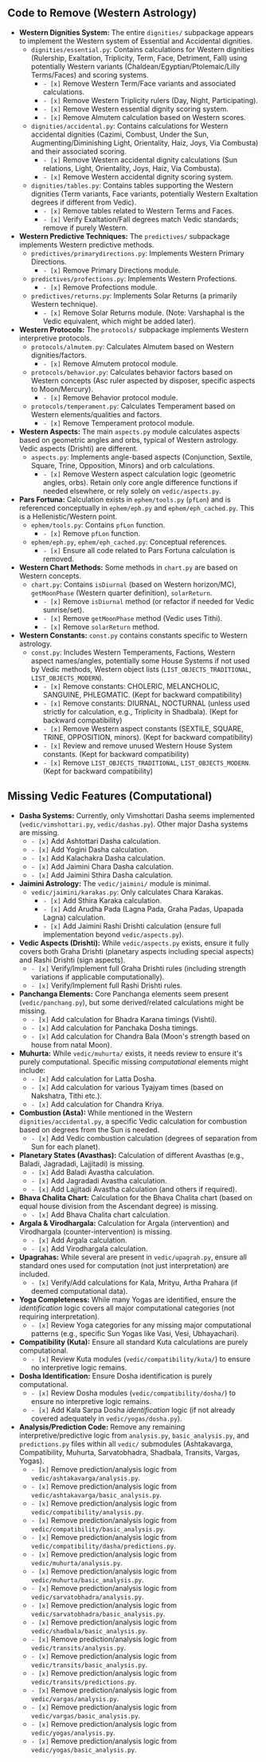 ## Code to Remove (Western Astrology)

*   **Western Dignities System:** The entire `dignities/` subpackage appears to implement the Western system of Essential and Accidental dignities.
    *   `dignities/essential.py`: Contains calculations for Western dignities (Rulership, Exaltation, Triplicity, Term, Face, Detriment, Fall) using potentially Western variants (Chaldean/Egyptian/Ptolemaic/Lilly Terms/Faces) and scoring systems.
        *   `- [x]` Remove Western Term/Face variants and associated calculations.
        *   `- [x]` Remove Western Triplicity rulers (Day, Night, Participating).
        *   `- [x]` Remove Western essential dignity scoring system.
        *   `- [x]` Remove Almutem calculation based on Western scores.
    *   `dignities/accidental.py`: Contains calculations for Western accidental dignities (Cazimi, Combust, Under the Sun, Augmenting/Diminishing Light, Orientality, Haiz, Joys, Via Combusta) and their associated scoring.
        *   `- [x]` Remove Western accidental dignity calculations (Sun relations, Light, Orientality, Joys, Haiz, Via Combusta).
        *   `- [x]` Remove Western accidental dignity scoring system.
    *   `dignities/tables.py`: Contains tables supporting the Western dignities (Term variants, Face variants, potentially Western Exaltation degrees if different from Vedic).
        *   `- [x]` Remove tables related to Western Terms and Faces.
        *   `- [x]` Verify Exaltation/Fall degrees match Vedic standards; remove if purely Western.
*   **Western Predictive Techniques:** The `predictives/` subpackage implements Western predictive methods.
    *   `predictives/primarydirections.py`: Implements Western Primary Directions.
        *   `- [x]` Remove Primary Directions module.
    *   `predictives/profections.py`: Implements Western Profections.
        *   `- [x]` Remove Profections module.
    *   `predictives/returns.py`: Implements Solar Returns (a primarily Western technique).
        *   `- [x]` Remove Solar Returns module. (Note: Varshaphal is the Vedic equivalent, which might be added later).
*   **Western Protocols:** The `protocols/` subpackage implements Western interpretive protocols.
    *   `protocols/almutem.py`: Calculates Almutem based on Western dignities/factors.
        *   `- [x]` Remove Almutem protocol module.
    *   `protocols/behavior.py`: Calculates behavior factors based on Western concepts (Asc ruler aspected by disposer, specific aspects to Moon/Mercury).
        *   `- [x]` Remove Behavior protocol module.
    *   `protocols/temperament.py`: Calculates Temperament based on Western elements/qualities and factors.
        *   `- [x]` Remove Temperament protocol module.
*   **Western Aspects:** The main `aspects.py` module calculates aspects based on geometric angles and orbs, typical of Western astrology. Vedic aspects (Drishti) are different.
    *   `aspects.py`: Implements angle-based aspects (Conjunction, Sextile, Square, Trine, Opposition, Minors) and orb calculations.
        *   `- [x]` Remove Western aspect calculation logic (geometric angles, orbs). Retain only core angle difference functions if needed elsewhere, or rely solely on `vedic/aspects.py`.
*   **Pars Fortuna:** Calculation exists in `ephem/tools.py` (`pfLon`) and is referenced conceptually in `ephem/eph.py` and `ephem/eph_cached.py`. This is a Hellenistic/Western point.
    *   `ephem/tools.py`: Contains `pfLon` function.
        *   `- [x]` Remove `pfLon` function.
    *   `ephem/eph.py`, `ephem/eph_cached.py`: Conceptual references.
        *   `- [x]` Ensure all code related to Pars Fortuna calculation is removed.
*   **Western Chart Methods:** Some methods in `chart.py` are based on Western concepts.
    *   `chart.py`: Contains `isDiurnal` (based on Western horizon/MC), `getMoonPhase` (Western quarter definition), `solarReturn`.
        *   `- [x]` Remove `isDiurnal` method (or refactor if needed for Vedic sunrise/set).
        *   `- [x]` Remove `getMoonPhase` method (Vedic uses Tithi).
        *   `- [x]` Remove `solarReturn` method.
*   **Western Constants:** `const.py` contains constants specific to Western astrology.
    *   `const.py`: Includes Western Temperaments, Factions, Western aspect names/angles, potentially some House Systems if not used by Vedic methods, Western object lists (`LIST_OBJECTS_TRADITIONAL`, `LIST_OBJECTS_MODERN`).
        *   `- [x]` Remove constants: CHOLERIC, MELANCHOLIC, SANGUINE, PHLEGMATIC. (Kept for backward compatibility)
        *   `- [x]` Remove constants: DIURNAL, NOCTURNAL (unless used strictly for calculation, e.g., Triplicity in Shadbala). (Kept for backward compatibility)
        *   `- [x]` Remove Western aspect constants (SEXTILE, SQUARE, TRINE, OPPOSITION, minors). (Kept for backward compatibility)
        *   `- [x]` Review and remove unused Western House System constants. (Kept for backward compatibility)
        *   `- [x]` Remove `LIST_OBJECTS_TRADITIONAL`, `LIST_OBJECTS_MODERN`. (Kept for backward compatibility)

## Missing Vedic Features (Computational)

*   **Dasha Systems:** Currently, only Vimshottari Dasha seems implemented (`vedic/vimshottari.py`, `vedic/dashas.py`). Other major Dasha systems are missing.
    *   `- [x]` Add Ashtottari Dasha calculation.
    *   `- [x]` Add Yogini Dasha calculation.
    *   `- [x]` Add Kalachakra Dasha calculation.
    *   `- [x]` Add Jaimini Chara Dasha calculation.
    *   `- [x]` Add Jaimini Sthira Dasha calculation.
*   **Jaimini Astrology:** The `vedic/jaimini/` module is minimal.
    *   `vedic/jaimini/karakas.py`: Only calculates Chara Karakas.
        *   `- [x]` Add Sthira Karaka calculation.
        *   `- [x]` Add Arudha Pada (Lagna Pada, Graha Padas, Upapada Lagna) calculation.
        *   `- [x]` Add Jaimini Rashi Drishti calculation (ensure full implementation beyond `vedic/aspects.py`).
*   **Vedic Aspects (Drishti):** While `vedic/aspects.py` exists, ensure it fully covers both Graha Drishti (planetary aspects including special aspects) and Rashi Drishti (sign aspects).
    *   `- [x]` Verify/Implement full Graha Drishti rules (including strength variations if applicable computationally).
    *   `- [x]` Verify/Implement full Rashi Drishti rules.
*   **Panchanga Elements:** Core Panchanga elements seem present (`vedic/panchang.py`), but some derived/related calculations might be missing.
    *   `- [x]` Add calculation for Bhadra Karana timings (Vishti).
    *   `- [x]` Add calculation for Panchaka Dosha timings.
    *   `- [x]` Add calculation for Chandra Bala (Moon's strength based on house from natal Moon).
*   **Muhurta:** While `vedic/muhurta/` exists, it needs review to ensure it's purely computational. Specific missing *computational* elements might include:
    *   `- [x]` Add calculation for Latta Dosha.
    *   `- [x]` Add calculation for various Tyajyam times (based on Nakshatra, Tithi etc.).
    *   `- [x]` Add calculation for Chandra Kriya.
*   **Combustion (Asta):** While mentioned in the Western `dignities/accidental.py`, a specific Vedic calculation for combustion based on degrees from the Sun is needed.
    *   `- [x]` Add Vedic combustion calculation (degrees of separation from Sun for each planet).
*   **Planetary States (Avasthas):** Calculation of different Avasthas (e.g., Baladi, Jagradadi, Lajjitadi) is missing.
    *   `- [x]` Add Baladi Avastha calculation.
    *   `- [x]` Add Jagradadi Avastha calculation.
    *   `- [x]` Add Lajjitadi Avastha calculation (and others if required).
*   **Bhava Chalita Chart:** Calculation for the Bhava Chalita chart (based on equal house division from the Ascendant degree) is missing.
    *   `- [x]` Add Bhava Chalita chart calculation.
*   **Argala & Virodhargala:** Calculation for Argala (intervention) and Virodhargala (counter-intervention) is missing.
    *   `- [x]` Add Argala calculation.
    *   `- [x]` Add Virodhargala calculation.
*   **Upagrahas:** While several are present in `vedic/upagrah.py`, ensure all standard ones used for computation (not just interpretation) are included.
    *   `- [x]` Verify/Add calculations for Kala, Mrityu, Artha Prahara (if deemed computational data).
*   **Yoga Completeness:** While many Yogas are identified, ensure the *identification* logic covers all major computational categories (not requiring interpretation).
    *   `- [x]` Review Yoga categories for any missing major computational patterns (e.g., specific Sun Yogas like Vasi, Vesi, Ubhayachari).
*   **Compatibility (Kuta):** Ensure all standard Kuta calculations are purely computational.
    *   `- [x]` Review Kuta modules (`vedic/compatibility/kuta/`) to ensure no interpretive logic remains.
*   **Dosha Identification:** Ensure Dosha identification is purely computational.
    *   `- [x]` Review Dosha modules (`vedic/compatibility/dosha/`) to ensure no interpretive logic remains.
    *   `- [x]` Add Kala Sarpa Dosha *identification* logic (if not already covered adequately in `vedic/yogas/dosha.py`).
*   **Analysis/Prediction Code:** Remove any remaining interpretive/predictive logic from `analysis.py`, `basic_analysis.py`, and `predictions.py` files within all `vedic/` submodules (Ashtakavarga, Compatibility, Muhurta, Sarvatobhadra, Shadbala, Transits, Vargas, Yogas).
    *   `- [x]` Remove prediction/analysis logic from `vedic/ashtakavarga/analysis.py`.
    *   `- [x]` Remove prediction/analysis logic from `vedic/ashtakavarga/basic_analysis.py`.
    *   `- [x]` Remove prediction/analysis logic from `vedic/compatibility/analysis.py`.
    *   `- [x]` Remove prediction/analysis logic from `vedic/compatibility/basic_analysis.py`.
    *   `- [x]` Remove prediction/analysis logic from `vedic/compatibility/dasha/predictions.py`.
    *   `- [x]` Remove prediction/analysis logic from `vedic/muhurta/analysis.py`.
    *   `- [x]` Remove prediction/analysis logic from `vedic/muhurta/basic_analysis.py`.
    *   `- [x]` Remove prediction/analysis logic from `vedic/sarvatobhadra/analysis.py`.
    *   `- [x]` Remove prediction/analysis logic from `vedic/sarvatobhadra/basic_analysis.py`.
    *   `- [x]` Remove prediction/analysis logic from `vedic/shadbala/basic_analysis.py`.
    *   `- [x]` Remove prediction/analysis logic from `vedic/transits/analysis.py`.
    *   `- [x]` Remove prediction/analysis logic from `vedic/transits/basic_analysis.py`.
    *   `- [x]` Remove prediction/analysis logic from `vedic/transits/predictions.py`.
    *   `- [x]` Remove prediction/analysis logic from `vedic/vargas/analysis.py`.
    *   `- [x]` Remove prediction/analysis logic from `vedic/vargas/basic_analysis.py`.
    *   `- [x]` Remove prediction/analysis logic from `vedic/yogas/analysis.py`.
    *   `- [x]` Remove prediction/analysis logic from `vedic/yogas/basic_analysis.py`.